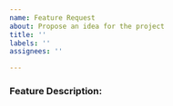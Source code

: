 ```yaml
---
name: Feature Request
about: Propose an idea for the project
title: ''
labels: ''
assignees: ''

---
```


<!-- Please fill out the following content for a feature request. -->

<!-- Please provide a clear description of the feature and any relevant information. -->
### Feature Description:
